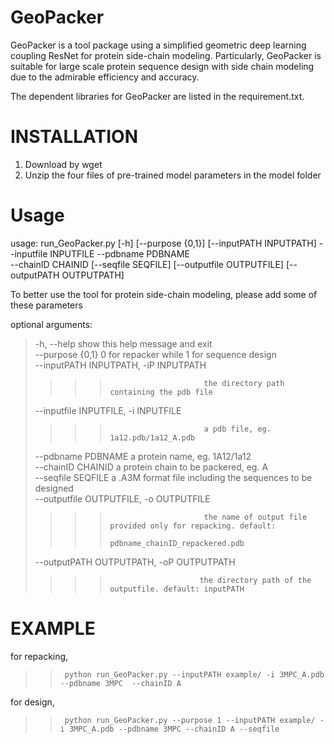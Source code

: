 # GeoPacker
GeoPacker is a tool package using a simplified geometric deep learning coupling ResNet for protein side-chain modeling. Particularly, GeoPacker is suitable for large scale protein sequence design with side chain modeling due to the admirable efficiency and accuracy.

The dependent libraries for GeoPacker are listed in the requirement.txt.

INSTALLATION
======================
1. Download by wget 
2. Unzip the four files of pre-trained model parameters in the model folder


Usage
======================
usage: run_GeoPacker.py [-h] [--purpose {0,1}] [--inputPATH INPUTPATH] --inputfile INPUTFILE --pdbname PDBNAME  
                        --chainID CHAINID [--seqfile SEQFILE] [--outputfile OUTPUTFILE] [--outputPATH OUTPUTPATH]  

To better use the tool for protein side-chain modeling, please add some of these parameters  

optional arguments:  
>    -h, --help            show this help message and exit  
>    --purpose {0,1}       0 for repacker while 1 for sequence design    
>    --inputPATH INPUTPATH, -iP INPUTPATH    
>>>>                          the directory path containing the pdb file  
>    --inputfile INPUTFILE, -i INPUTFILE  
>>>>                          a pdb file, eg. 1a12.pdb/1a12_A.pdb  
>    --pdbname PDBNAME     a protein name, eg. 1A12/1a12  
>    --chainID CHAINID     a protein chain to be packered, eg. A  
>    --seqfile SEQFILE     a .A3M format file including the sequences to be designed  
>    --outputfile OUTPUTFILE, -o OUTPUTFILE  
>>>>                          the name of output file provided only for repacking. default:  
>>>>                          pdbname_chainID_repackered.pdb  
>    --outputPATH OUTPUTPATH, -oP OUTPUTPATH  
>>>>                         the directory path of the outputfile. default: inputPATH  


EXAMPLE
=====================
for repacking,  
>>      python run_GeoPacker.py --inputPATH example/ -i 3MPC_A.pdb --pdbname 3MPC  --chainID A   


for design,  
>>      python run_GeoPacker.py --purpose 1 --inputPATH example/ -i 3MPC_A.pdb --pdbname 3MPC --chainID A --seqfile  





